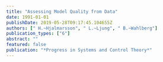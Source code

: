```yaml
---
title: "Assessing Model Quality from Data"
date: 1991-01-01
publishDate: 2019-05-28T09:17:45.104655Z
authors: [" H.~Hjalmarsson", " L.~Ljung", " B.~Wahlberg"]
publication_types: ["6"]
abstract: ""
featured: false
publication: "*Progress in Systems and Control Theory*"
---
```


